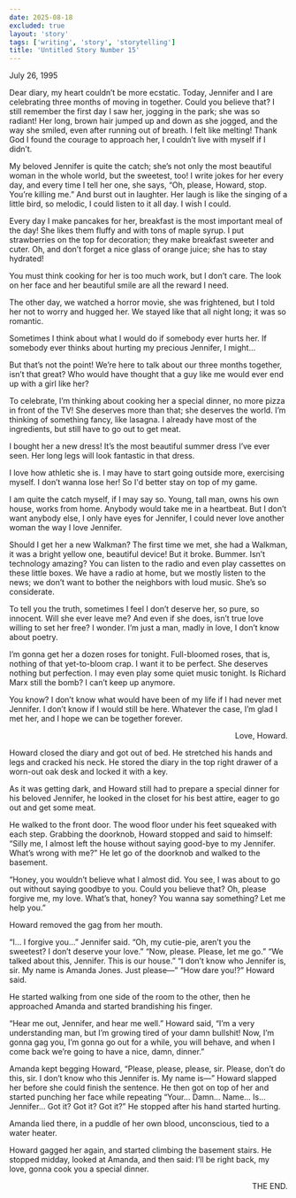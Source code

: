 ```yaml
---
date: 2025-08-18
excluded: true
layout: 'story'
tags: ['writing', 'story', 'storytelling']
title: 'Untitled Story Number 15'
---
```


July 26, 1995

Dear diary, my heart couldn’t be more ecstatic. Today, Jennifer and I are celebrating three months of moving in together. Could you believe that? I still remember the first day I saw her, jogging in the park; she was so radiant! Her long, brown hair jumped up and down as she jogged, and the way she smiled, even after running out of breath. I felt like melting! Thank God I found the courage to approach her, I couldn’t live with myself if I didn’t.

My beloved Jennifer is quite the catch; she’s not only the most beautiful woman in the whole world, but the sweetest, too! I write jokes for her every day, and every time I tell her one, she says, “Oh, please, Howard, stop. You’re killing me.” And burst out in laughter. Her laugh is like the singing of a little bird, so melodic, I could listen to it all day. I wish I could.

Every day I make pancakes for her, breakfast is the most important meal of the day! She likes them fluffy and with tons of maple syrup. I put strawberries on the top for decoration; they make breakfast sweeter and cuter. Oh, and don’t forget a nice glass of orange juice; she has to stay hydrated!

You must think cooking for her is too much work, but I don’t care. The look on her face and her beautiful smile are all the reward I need.

The other day, we watched a horror movie, she was frightened, but I told her not to worry and hugged her. We stayed like that all night long; it was so romantic.

Sometimes I think about what I would do if somebody ever hurts her. If somebody ever thinks about hurting my precious Jennifer, I might…

But that’s not the point! We’re here to talk about our three months together, isn’t that great? Who would have thought that a guy like me would ever end up with a girl like her?

To celebrate, I’m thinking about cooking her a special dinner, no more pizza in front of the TV! She deserves more than that; she deserves the world. I’m thinking of something fancy, like lasagna. I already have most of the ingredients, but still have to go out to get meat.

I bought her a new dress! It’s the most beautiful summer dress I’ve ever seen. Her long legs will look fantastic in that dress.

I love how athletic she is. I may have to start going outside more, exercising myself. I don’t wanna lose her! So I'd better stay on top of my game.

I am quite the catch myself, if I may say so. Young, tall man, owns his own house, works from home. Anybody would take me in a heartbeat. But I don’t want anybody else, I only have eyes for Jennifer, I could never love another woman the way I love Jennifer.

Should I get her a new Walkman? The first time we met, she had a Walkman, it was a bright yellow one, beautiful device! But it broke. Bummer. Isn’t technology amazing? You can listen to the radio and even play cassettes on these little boxes. We have a radio at home, but we mostly listen to the news; we don’t want to bother the neighbors with loud music. She’s so considerate.

To tell you the truth, sometimes I feel I don’t deserve her, so pure, so innocent. Will she ever leave me? And even if she does, isn’t true love willing to set her free? I wonder. I’m just a man, madly in love, I don’t know about poetry.

I’m gonna get her a dozen roses for tonight. Full-bloomed roses, that is, nothing of that yet-to-bloom crap. I want it to be perfect. She deserves nothing but perfection. I may even play some quiet music tonight. Is Richard Marx still the bomb? I can’t keep up anymore.

You know? I don’t know what would have been of my life if I had never met Jennifer. I don’t know if I would still be here. Whatever the case, I’m glad I met her, and I hope we can be together forever.

<p style="text-align:right">Love, Howard.</p>

Howard closed the diary and got out of bed. He stretched his hands and legs and cracked his neck. He stored the diary in the top right drawer of a worn-out oak desk and locked it with a key.

As it was getting dark, and Howard still had to prepare a special dinner for his beloved Jennifer, he looked in the closet for his best attire, eager to go out and get some meat.

He walked to the front door. The wood floor under his feet squeaked with each step. Grabbing the doorknob, Howard stopped and said to himself: “Silly me, I almost left the house without saying good-bye to my Jennifer. What’s wrong with me?” He let go of the doorknob and walked to the basement.

“Honey, you wouldn’t believe what I almost did. You see, I was about to go out without saying goodbye to you. Could you believe that? Oh, please forgive me, my love. What’s that, honey? You wanna say something? Let me help you.”

Howard removed the gag from her mouth.

“I… I forgive you…” Jennifer said.
“Oh, my cutie-pie, aren’t you the sweetest? I don’t deserve your love.”
“Now, please. Please, let me go.”
“We talked about this, Jennifer. This is our house.”
“I don’t know who Jennifer is, sir. My name is Amanda Jones. Just please—”
“How dare you!?” Howard said.

He started walking from one side of the room to the other, then he approached Amanda and started brandishing his finger.

“Hear me out, Jennifer, and hear me well.” Howard said, “I’m a very understanding man, but I’m growing tired of your damn bullshit! Now, I’m gonna gag you, I’m gonna go out for a while, you will behave, and when I come back we’re going to have a nice, damn, dinner.”

Amanda kept begging Howard, “Please, please, please, sir. Please, don’t do this, sir. I don’t know who this Jennifer is. My name is—” Howard slapped her before she could finish the sentence. He then got on top of her and started punching her face while repeating “Your… Damn… Name… Is… Jennifer… Got it? Got it? Got it?” He stopped after his hand started hurting.

Amanda lied there, in a puddle of her own blood, unconscious, tied to a water heater.

Howard gagged her again, and started climbing the basement stairs. He stopped midday, looked at Amanda, and then said: I’ll be right back, my love, gonna cook you a special dinner.

<p style="text-align:right">THE END.</p>